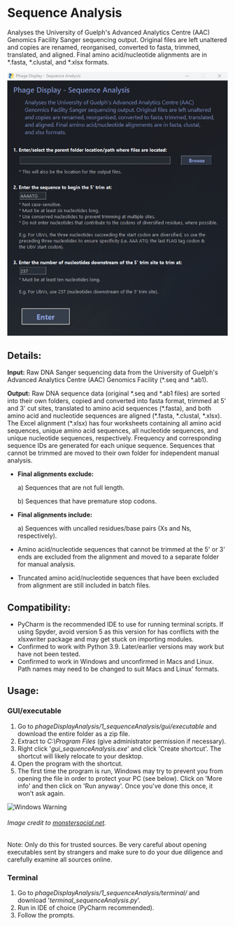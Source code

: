 # Sequence Analysis
 
Analyses the University of Guelph's Advanced Analytics Centre (AAC) Genomics Facility Sanger sequencing output. Original
files are left unaltered and copies are renamed, reorganised, converted to fasta, trimmed, translated, and aligned.
Final amino acid/nucleotide alignments are in \*.fasta, \*.clustal, and \*.xlsx formats.

![Sequence Analysis GUI](gui/source/images/gui.png)

## Details:

**Input:** Raw DNA Sanger sequencing data from the University of Guelph's Advanced Analytics Centre (AAC) Genomics Facility
(\*.seq and \*.ab1).

**Output:** Raw DNA sequence data (original \*.seq and \*.ab1 files) are sorted into their own folders, copied and converted
into fasta format, trimmed at 5' and 3' cut sites, translated to amino acid sequences (\*.fasta), and both amino acid and
nucleotide sequences are aligned (\*.fasta, \*.clustal, \*.xlsx). The Excel alignment (\*.xlsx) has four worksheets containing all
amino acid sequences, unique amino acid sequences, all nucleotide sequences, and unique nucleotide sequences,
respectively. Frequency and corresponding sequence IDs are generated for each unique sequence. Sequences that cannot be
trimmed are moved to their own folder for independent manual analysis.

* **Final alignments exclude:**

    a) Sequences that are not full length.

    b) Sequences that have premature stop codons.
* **Final alignments include:**

    a) Sequences with uncalled residues/base pairs (Xs and Ns, respectively).
* Amino acid/nucleotide sequences that cannot be trimmed at the 5' or 3' ends are excluded from the alignment and moved
to a separate folder for manual analysis.
* Truncated amino acid/nucleotide sequences that have been excluded from alignment are still included in batch files.

## Compatibility:
* PyCharm is the recommended IDE to use for running terminal scripts. If using Spyder, avoid version 5 as this version
for has conflicts with the xlsxwriter package and may get stuck on importing modules.
* Confirmed to work with Python 3.9. Later/earlier versions may work but have not been tested.
* Confirmed to work in Windows and unconfirmed in Macs and Linux. Path names may need to be changed to suit Macs
and Linux' formats.

## Usage:

### GUI/executable

1. Go to _phageDisplayAnalysis/1_sequenceAnalysis/gui/executable_ and download the entire folder as a zip file.
2. Extract to _C:\Program Files_ (give administrator permission if necessary).
3. Right click '_gui_sequenceAnalysis.exe_' and click 'Create shortcut'. The shortcut will likely relocate to your
desktop.
4. Open the program with the shortcut.
5. The first time the program is run, Windows may try to prevent you from opening the file in order to protect your PC
(see below). Click on 'More info' and then click on 'Run anyway'. Once you've done this once, it won't ask again.

![Windows Warning](https://external-content.duckduckgo.com/iu/?u=https%3A%2F%2Fmonstersocial.net%2Fwp-content%2Fuploads%2F2015%2F08%2Fwindowsprotectedyourpc.jpg&f=1&nofb=1)

###### Image credit to [monstersocial.net](https://monstersocial.net/).

Note: Only do this for trusted sources. Be very careful about opening executables sent by strangers and make sure to do
your due diligence and carefully examine all sources online.

### Terminal

1. Go to _phageDisplayAnalysis/1_sequenceAnalysis/terminal/_ and download '_terminal_sequenceAnalysis.py_'.
2. Run in IDE of choice (PyCharm recommended).
3. Follow the prompts.
